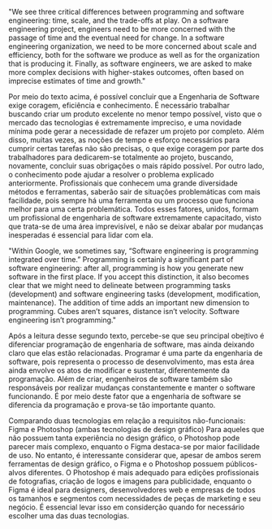 "We see three critical differences between programming and software engineering: time, scale, and the trade-offs at play. On a software engineering project, engineers need to be more concerned with the passage of time and the eventual need for change. In a software engineering organization, we need to be more concerned about scale and efficiency, both for the software we produce as well as for the organization that is producing it. Finally, as software engineers, we are asked to make more complex decisions with higher-stakes outcomes, often based on imprecise estimates of time and growth."

Por meio do texto acima, é possível concluir que a Engenharia de Software exige coragem, eficiência e conhecimento. É necessário trabalhar buscando criar um produto excelente no menor tempo possível, visto que o mercado das tecnologias é extremamente impreciso, e uma novidade mínima pode gerar a necessidade de refazer um projeto por completo. Além disso, muitas vezes, as noções de tempo e esforço necessários para cumprir certas tarefas não são precisas, o que exige coragem por parte dos trabalhadores para dedicarem-se totalmente ao projeto, buscando, novamente, concluir suas obrigações o mais rápido possível. Por outro lado, o conhecimento pode ajudar a resolver o problema explicado anteriormente. Profissionais que conhecem uma grande diversidade métodos e ferramentas, saberão sair de situações problemáticas com mais facilidade, pois sempre há uma ferramenta ou um processo que funciona melhor para uma certa problemática. Todos esses fatores, unidos, formam um profissional de engenharia de software extremamente capacitado, visto que trata-se de uma área imprevisível, e não se deixar abalar por mudanças inesperadas é essencial para lidar com ela. 

"Within Google, we sometimes say, “Software engineering is programming integrated over time.” Programming is certainly a significant part of software engineering: after all, programming is how you generate new software in the first place. If you accept this distinction, it also becomes clear that we might need to delineate between programming tasks (development) and software engineering tasks (development, modification, maintenance). The addition of time adds an important new dimension to programming. Cubes aren’t squares, distance isn’t velocity. Software engineering isn’t programming."

Após a leitura desse segundo texto, percebe-se que seu principal obejtivo é diferenciar programação de engenharia de software, mas ainda deixando claro que elas estão relacionadas. Programar é uma parte da engenharia de software, pois representa o processo de desenvolvimento, mas esta área ainda envolve os atos de modificar e sustentar, diferentemente da programação. Além de criar, engenheiros de software também são responsáveis por realizar mudanças constantemente e manter o software funcionando. É por meio deste fator que a engenharia de software se diferencia da programação e prova-se tão importante quanto.

Comparando duas tecnologias em relação a requisitos não-funcionais: 
Figma e Photoshop (ambas tecnologias de design gráfico)
Para aqueles que não possuem tanta experiência no design gráfico, o Photoshop pode parecer mais complexo, enquanto o Figma destaca-se por maior facilidade de uso. No entanto, é interessante considerar que, apesar de ambos serem ferramentas de design gráfico, o Figma e o Photoshop possuem públicos-alvos diferentes. O Photoshop é mais adequado para edições profissionais de fotografias, criação de logos e imagens para publicidade, enquanto o Figma é ideal para designers, desenvolvedores web e empresas de todos os tamanhos e segmentos com necessidades de peças de marketing e seu negócio. É essencial levar isso em considerção quando for necessário escolher uma das duas tecnologias. 



